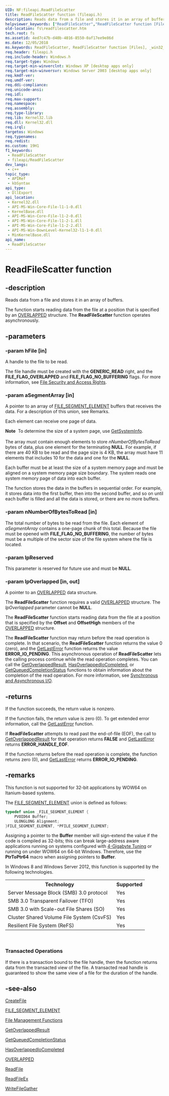 ```yaml
---
UID: NF:fileapi.ReadFileScatter
title: ReadFileScatter function (fileapi.h)
description: Reads data from a file and stores it in an array of buffers.
helpviewer_keywords: ["ReadFileScatter","ReadFileScatter function [Files]","_win32_readfilescatter","base.readfilescatter","fileapi/ReadFileScatter","fs.readfilescatter","winbase/ReadFileScatter"]
old-location: fs\readfilescatter.htm
tech.root: fs
ms.assetid: 4ed7c47b-d40b-4016-8550-0af17ee9e86d
ms.date: 12/05/2018
ms.keywords: ReadFileScatter, ReadFileScatter function [Files], _win32_readfilescatter, base.readfilescatter, fileapi/ReadFileScatter, fs.readfilescatter, winbase/ReadFileScatter
req.header: fileapi.h
req.include-header: Windows.h
req.target-type: Windows
req.target-min-winverclnt: Windows XP [desktop apps only]
req.target-min-winversvr: Windows Server 2003 [desktop apps only]
req.kmdf-ver: 
req.umdf-ver: 
req.ddi-compliance: 
req.unicode-ansi: 
req.idl: 
req.max-support: 
req.namespace: 
req.assembly: 
req.type-library: 
req.lib: Kernel32.lib
req.dll: Kernel32.dll
req.irql: 
targetos: Windows
req.typenames: 
req.redist: 
ms.custom: 19H1
f1_keywords:
 - ReadFileScatter
 - fileapi/ReadFileScatter
dev_langs:
 - c++
topic_type:
 - APIRef
 - kbSyntax
api_type:
 - DllExport
api_location:
 - Kernel32.dll
 - API-MS-Win-Core-File-l1-1-0.dll
 - KernelBase.dll
 - API-MS-Win-Core-File-l1-2-0.dll
 - API-MS-Win-Core-File-l1-2-1.dll
 - API-MS-Win-Core-File-l1-2-2.dll
 - API-MS-Win-DownLevel-Kernel32-l1-1-0.dll
 - MinKernelBase.dll
api_name:
 - ReadFileScatter
---
```


# ReadFileScatter function


## -description

Reads data from a file and stores it in an array of buffers.

The function starts reading data from the file at a position that is specified by an 
    <a href="https://docs.microsoft.com/windows/desktop/api/minwinbase/ns-minwinbase-overlapped">OVERLAPPED</a> structure. The 
    <b>ReadFileScatter</b> function operates asynchronously.

## -parameters

### -param hFile [in]

A handle to the file to be read.

The file handle must be created with the <b>GENERIC_READ</b> right, and the 
       <b>FILE_FLAG_OVERLAPPED</b> and <b>FILE_FLAG_NO_BUFFERING</b> flags. For 
       more information, see 
       <a href="https://docs.microsoft.com/windows/desktop/FileIO/file-security-and-access-rights">File Security and Access Rights</a>.

### -param aSegmentArray [in]

A pointer to an array of <a href="https://docs.microsoft.com/windows/desktop/api/winnt/ns-winnt-_file_segment_element">FILE_SEGMENT_ELEMENT</a> 
       buffers that receives the data. For a description of this union, see Remarks.

Each element can receive one page of data.

<div class="alert"><b>Note</b>  To determine the size of a system page, use 
       <a href="https://docs.microsoft.com/windows/desktop/api/sysinfoapi/nf-sysinfoapi-getsysteminfo">GetSystemInfo</a>.</div>
<div> </div>
The array must contain enough elements to store <i>nNumberOfBytesToRead</i> bytes of data, 
       plus one element for the terminating <b>NULL</b>. For example, if there are 40 KB to be 
       read and the page size is 4 KB, the array must have 11 elements that includes 10 for the data and one for 
       the <b>NULL</b>.

Each buffer must be at least the size of a system memory page and must be aligned on a system memory page 
       size boundary. The system reads one system memory page of data into each buffer.

The function stores the data in the buffers in sequential order. For example, it stores data into the first 
       buffer, then into the second buffer, and so on until each buffer is filled and all the data is stored, or there 
       are no more buffers.

### -param nNumberOfBytesToRead [in]

The total number of bytes to be read from the file. Each element of <i>aSegmentArray</i> 
      contains a one-page chunk of this total. Because the file must be opened with 
      <b>FILE_FLAG_NO_BUFFERING</b>, the number of bytes must be a multiple of the sector size of 
      the file system where the file is located.

### -param lpReserved

This parameter is reserved for future use and must be <b>NULL</b>.

### -param lpOverlapped [in, out]

A pointer to an <a href="https://docs.microsoft.com/windows/desktop/api/minwinbase/ns-minwinbase-overlapped">OVERLAPPED</a> data 
       structure.

The <b>ReadFileScatter</b> function requires a valid 
       <a href="https://docs.microsoft.com/windows/desktop/api/minwinbase/ns-minwinbase-overlapped">OVERLAPPED</a> structure. The 
       <i>lpOverlapped</i> parameter 
       cannot be <b>NULL</b>.

The <b>ReadFileScatter</b> function starts reading data 
       from the file at a position that is specified by the <b>Offset</b> and 
       <b>OffsetHigh</b> members of the 
       <a href="https://docs.microsoft.com/windows/desktop/api/minwinbase/ns-minwinbase-overlapped">OVERLAPPED</a> structure.

The <b>ReadFileScatter</b> function may return before the 
       read operation is complete. In that scenario, the 
       <b>ReadFileScatter</b> function returns the value 0 
       (zero), and the <a href="https://docs.microsoft.com/windows/desktop/api/errhandlingapi/nf-errhandlingapi-getlasterror">GetLastError</a> function returns the 
       value <b>ERROR_IO_PENDING</b>. This asynchronous operation of 
       <b>ReadFileScatter</b> lets the calling process continue 
       while the read operation completes. You can call the 
       <a href="https://docs.microsoft.com/windows/desktop/api/ioapiset/nf-ioapiset-getoverlappedresult">GetOverlappedResult</a>, 
       <a href="https://docs.microsoft.com/windows/desktop/api/winbase/nf-winbase-hasoverlappediocompleted">HasOverlappedIoCompleted</a>, or 
       <a href="https://docs.microsoft.com/windows/desktop/api/ioapiset/nf-ioapiset-getqueuedcompletionstatus">GetQueuedCompletionStatus</a> functions to 
       obtain information about the completion of the read operation. For more information, see 
       <a href="https://docs.microsoft.com/windows/desktop/FileIO/synchronous-and-asynchronous-i-o">Synchronous and Asynchronous I/O</a>.

## -returns

If the function succeeds, the return value is nonzero.

If the function fails, the return value is zero (0). To get extended error information, call the 
       <a href="https://docs.microsoft.com/windows/desktop/api/errhandlingapi/nf-errhandlingapi-getlasterror">GetLastError</a> function.

If <b>ReadFileScatter</b> attempts to read past the 
       end-of-file (EOF), the call to 
       <a href="https://docs.microsoft.com/windows/desktop/api/ioapiset/nf-ioapiset-getoverlappedresult">GetOverlappedResult</a> for that operation returns 
       <b>FALSE</b> and <a href="https://docs.microsoft.com/windows/desktop/api/errhandlingapi/nf-errhandlingapi-getlasterror">GetLastError</a> 
       returns <b>ERROR_HANDLE_EOF</b>.

If the function returns before the read operation is complete, the function returns zero (0), and 
       <a href="https://docs.microsoft.com/windows/desktop/api/errhandlingapi/nf-errhandlingapi-getlasterror">GetLastError</a> returns 
       <b>ERROR_IO_PENDING</b>.

## -remarks

This function is not supported for 32-bit applications by WOW64 on Itanium-based systems.

The <a href="https://docs.microsoft.com/windows/desktop/api/winnt/ns-winnt-_file_segment_element">FILE_SEGMENT_ELEMENT</a> union is defined as follows:


```cpp
typedef union _FILE_SEGMENT_ELEMENT {
    PVOID64 Buffer;
    ULONGLONG Alignment;
}FILE_SEGMENT_ELEMENT, *PFILE_SEGMENT_ELEMENT;
```


Assigning a pointer to the <b>Buffer</b> member will sign-extend the value if the code is 
     compiled as 32-bits; this can break large-address aware applications running on systems configured with 
     <a href="https://docs.microsoft.com/windows/desktop/Memory/4-gigabyte-tuning">4-Gigabyte Tuning</a> or running on under WOW64 on 64-bit 
     Windows. Therefore, use the <b>PtrToPtr64</b> macro when assigning pointers to 
     <b>Buffer</b>.

In Windows 8 and Windows Server 2012, this function is supported by the following technologies.

<table>
<tr>
<th>Technology</th>
<th>Supported</th>
</tr>
<tr>
<td>
Server Message Block (SMB) 3.0 protocol

</td>
<td>
Yes

</td>
</tr>
<tr>
<td>
SMB 3.0 Transparent Failover (TFO)

</td>
<td>
Yes

</td>
</tr>
<tr>
<td>
SMB 3.0 with Scale-out File Shares (SO)

</td>
<td>
Yes

</td>
</tr>
<tr>
<td>
Cluster Shared Volume File System (CsvFS)

</td>
<td>
Yes

</td>
</tr>
<tr>
<td>
Resilient File System (ReFS)

</td>
<td>
Yes

</td>
</tr>
</table>
 

<h3><a id="Transacted_Operations"></a><a id="transacted_operations"></a><a id="TRANSACTED_OPERATIONS"></a>Transacted Operations</h3>
If there is a transaction bound to the file handle, then the function returns data from the transacted view of 
      the file. A transacted read handle is guaranteed to show the same view of a file for the duration of the 
      handle.

## -see-also

<a href="https://docs.microsoft.com/windows/desktop/api/fileapi/nf-fileapi-createfilea">CreateFile</a>



<a href="https://docs.microsoft.com/windows/desktop/api/winnt/ns-winnt-_file_segment_element">FILE_SEGMENT_ELEMENT</a>



<a href="https://docs.microsoft.com/windows/desktop/FileIO/file-management-functions">File Management Functions</a>



<a href="https://docs.microsoft.com/windows/desktop/api/ioapiset/nf-ioapiset-getoverlappedresult">GetOverlappedResult</a>



<a href="https://docs.microsoft.com/windows/desktop/api/ioapiset/nf-ioapiset-getqueuedcompletionstatus">GetQueuedCompletionStatus</a>



<a href="https://docs.microsoft.com/windows/desktop/api/winbase/nf-winbase-hasoverlappediocompleted">HasOverlappedIoCompleted</a>



<a href="https://docs.microsoft.com/windows/desktop/api/minwinbase/ns-minwinbase-overlapped">OVERLAPPED</a>



<a href="https://docs.microsoft.com/windows/desktop/api/fileapi/nf-fileapi-readfile">ReadFile</a>



<a href="https://docs.microsoft.com/windows/desktop/api/fileapi/nf-fileapi-readfileex">ReadFileEx</a>



<a href="https://docs.microsoft.com/windows/desktop/api/fileapi/nf-fileapi-writefilegather">WriteFileGather</a>

